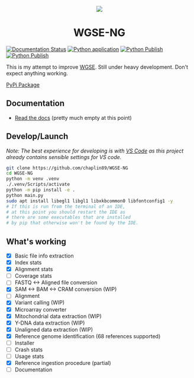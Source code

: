 <p align="center">
  <img src="https://avatars.githubusercontent.com/u/168782993?s=200&v=4">
</p>
  <h1 align="center">WGSE-NG</h1>

[![Documentation Status](https://readthedocs.org/projects/wgse-ng/badge/?version=latest)](https://wgse-ng.readthedocs.io/en/latest/?badge=latest)
[![Python application](https://github.com/WGSE-NG/WGSE-NG/actions/workflows/python-app.yml/badge.svg)](https://github.com/WGSE-NG/WGSE-NG/actions/workflows/python-app.yml/badge.svg)
[![Python Publish](https://github.com/WGSE-NG/WGSE-NG/actions/workflows/python-publish.yml/badge.svg)](https://github.com/WGSE-NG/WGSE-NG/actions/workflows/python-publish.yml/badge.svg)
[![Python Publish](https://github.com/WGSE-NG/WGSE-NG/actions/workflows/python-pyinstaller.yml/badge.svg)](https://github.com/WGSE-NG/WGSE-NG/actions/workflows/python-pyinstaller.yml/badge.svg)

This is my attempt to improve [WGSE](https://github.com/WGSExtract/WGSExtract-Dev). Still under heavy development. Don't expect anything working.

[PyPi Package](https://pypi.org/project/WGSE-NG/)

## Documentation
- [Read the docs](https://wgse-ng.readthedocs.io/en/latest/) (pretty much empty at this point)

## Develop/Launch
_Note: The best experience for developing is with [VS Code](https://code.visualstudio.com/) as this project already contains sensible settings for VS code._
```bash
git clone https://github.com/chaplin89/WGSE-NG
cd WGSE-NG
python -m venv .venv
./.venv/Scripts/activate
python -m pip install -e .
python main.py
sudo apt install libegl1 libgl1 libxkbcommon0 libfontconfig1 -y
# If this is run from the terminal of an IDE, 
# at this point you should restart the IDE as
# there are some executables that are installed
# by pip that otherwise won't be found by the IDE.
```

## What's working

- [x] Basic file info extraction
- [x] Index stats
- [x] Alignment stats
- [ ] Coverage stats
- [ ] FASTQ <-> Aligned file conversion
- [x] SAM <-> BAM <-> CRAM conversion (WIP)
- [ ] Alignment
- [x] Variant calling (WIP)
- [x] Microarray converter
- [x] Mitochondrial data extraction (WIP)
- [x] Y-DNA data extraction (WIP)
- [x] Unaligned data extraction (WIP)
- [x] Reference genome identification (68 references supported)
- [ ] Installer
- [ ] Crash stats
- [ ] Usage stats
- [X] Reference ingestion procedure (partial)
- [ ] Documentation
